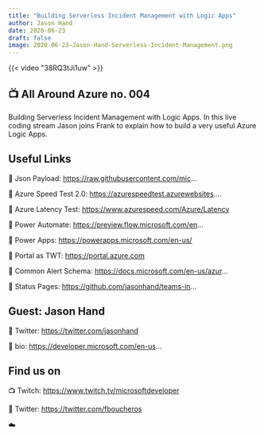 ```yaml
---
title: "Building Serverless Incident Management with Logic Apps"
author: Jason Hand
date: 2020-06-23
draft: false
image: 2020-06-23–Jason-Hand-Serverless-Incident-Management.png
---
```


{{< video "38RQ3tJi1uw" >}}

## 📺 All Around Azure no. 004

Building Serverless Incident Management with Logic Apps. In this live coding stream Jason joins Frank to explain how to build a very useful Azure Logic Apps.

## Useful Links

🔗 Json Payload: https://raw.githubusercontent.com/mic...

🔗 Azure Speed Test 2.0: https://azurespeedtest.azurewebsites....

🔗 Azure Latency Test: https://www.azurespeed.com/Azure/Latency

🔗 Power Automate: https://preview.flow.microsoft.com/en...

🔗 Power Apps: https://powerapps.microsoft.com/en-us/

🔗 Portal as TWT: https://portal.azure.com

🔗 Common Alert Schema: https://docs.microsoft.com/en-us/azur...

🔗 Status Pages: https://github.com/jasonhand/teams-in...

## Guest: Jason Hand

🔗 Twitter: https://twitter.com/jasonhand

🔗 bio: https://developer.microsoft.com/en-us...

## Find us on

📺 Twitch: https://www.twitch.tv/microsoftdeveloper

🔗 Twitter: https://twitter.com/fboucheros

☁️